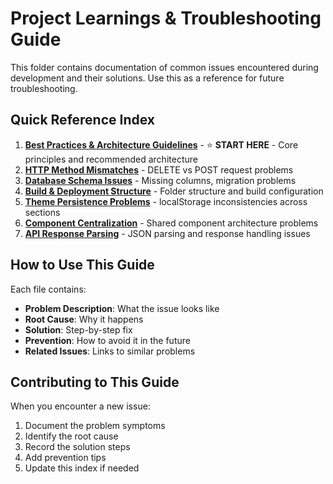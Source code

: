 # Project Learnings & Troubleshooting Guide

This folder contains documentation of common issues encountered during development and their solutions. Use this as a reference for future troubleshooting.

## Quick Reference Index

1. **[Best Practices & Architecture Guidelines](./best-practices.md)** - ⭐ **START HERE** - Core principles and recommended architecture
2. **[HTTP Method Mismatches](./http-method-issues.md)** - DELETE vs POST request problems
3. **[Database Schema Issues](./database-errors.md)** - Missing columns, migration problems
4. **[Build & Deployment Structure](./build-deployment-issues.md)** - Folder structure and build configuration
5. **[Theme Persistence Problems](./theme-issues.md)** - localStorage inconsistencies across sections
6. **[Component Centralization](./component-issues.md)** - Shared component architecture problems
7. **[API Response Parsing](./api-parsing-errors.md)** - JSON parsing and response handling issues

## How to Use This Guide

Each file contains:
- **Problem Description**: What the issue looks like
- **Root Cause**: Why it happens
- **Solution**: Step-by-step fix
- **Prevention**: How to avoid it in the future
- **Related Issues**: Links to similar problems

## Contributing to This Guide

When you encounter a new issue:
1. Document the problem symptoms
2. Identify the root cause
3. Record the solution steps
4. Add prevention tips
5. Update this index if needed
